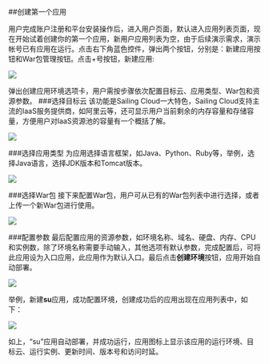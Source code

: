 ##创建第一个应用


用户完成账户注册和平台安装操作后，进入用户页面，默认进入应用列表页面，现在开始试着创建你的第一个应用，新用户应用列表为空，由于后续演示需求，演示帐号已有应用在运行。点击右下角蓝色控件，弹出两个按钮，分别是：新建应用按钮和War包管理按钮。点击+号按钮，新建应用:

![](03.png)

弹出创建应用环境选项卡，用户需按步骤依次配置目标云、应用类型、War包和资源参数。
###选择目标云
该功能是Sailing Cloud一大特色，Sailing Cloud支持主流的IaaS服务提供商，如阿里云等，还可显示用户当前剩余的内存容量和存储容量，方便用户对IaaS资源池的容量有一个概括了解。

![](3.png)

###选择应用类型
为应用选择语言框架，如Java、Python、Ruby等，举例，选择Java语言，选择JDK版本和Tomcat版本。

![](4.png)

###选择War包
接下来配置War包，用户可从已有的War包列表中进行选择，或者上传一个新War包进行使用。

![](5.png)

###配置参数
最后配置应用的资源参数，如环境名称、域名、硬盘、内存、CPU和实例数，除了环境名称需要手动输入，其他选项有默认参数，完成配置后，可将此应用设为入口应用，此应用作为默认入口。最后点击**创建环境**按钮，应用开始自动部署。

![](7.png)

举例，新建**su**应用，成功配置环境，创建成功后的应用出现在应用列表中，如下：

![](8.png)


如上，“su”应用自动部署，并成功运行，应用图标上显示该应用的运行环境、目标云、运行实例、更新时间、版本号和访问时延。